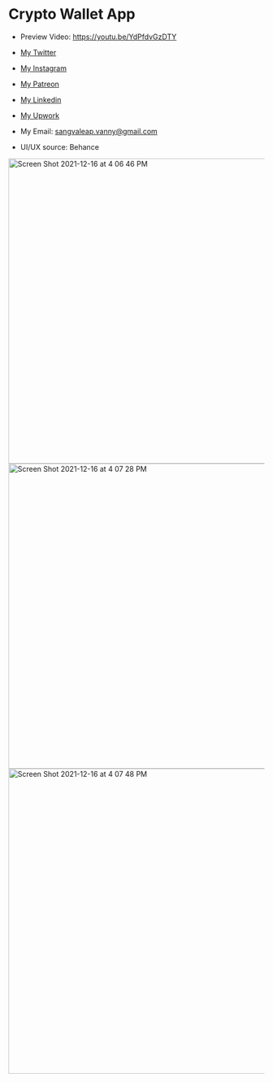 # Crypto Wallet App

- Preview Video: https://youtu.be/YdPfdvGzDTY
- [My Twitter](https://twitter.com/sangvaleap)
- [My Instagram](https://www.instagram.com/sangvaleap.v/)

- [My Patreon](https://www.patreon.com/sangvaleap)
- [My Linkedin](https://www.linkedin.com/in/sangvaleap-vanny-353b25aa/)
- [My Upwork](https://www.upwork.com/freelancers/~01482fe63544bbcb48)

- My Email: sangvaleap.vanny@gmail.com
- UI/UX source: Behance


<img width="600" alt="Screen Shot 2021-12-16 at 4 06 46 PM" src="https://user-images.githubusercontent.com/86506519/146341841-d731acdf-2e55-4a68-9571-c744deb7edcd.png">
<img width="600" alt="Screen Shot 2021-12-16 at 4 07 28 PM" src="https://user-images.githubusercontent.com/86506519/146341878-df8dea99-828c-4e91-9495-e958c0449061.png">
<img width="600" alt="Screen Shot 2021-12-16 at 4 07 48 PM" src="https://user-images.githubusercontent.com/86506519/146341884-9318b7fe-9faf-4f0d-8d8f-189fa6078c41.png">
